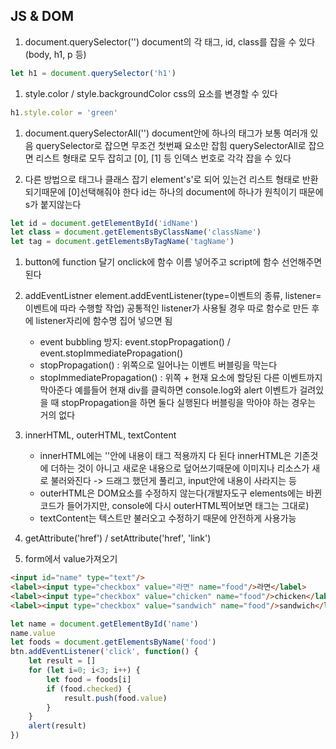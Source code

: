 ## JS & DOM
1. document.querySelector('')
    document의 각 태그, id, class를 잡을 수 있다 (body, h1, p 등)
```javascript
let h1 = document.querySelector('h1')
```

1. style.color / style.backgroundColor
    css의 요소를 변경할 수 있다
```javascript
h1.style.color = 'green'
```

1. document.querySelectorAll('')
    document안에 하나의 태그가 보통 여러개 있음
    querySelector로 잡으면 무조건 첫번째 요소만 잡힘
    querySelectorAll로 잡으면 리스트 형태로 모두 잡히고 [0], [1] 등 인덱스 번호로 각각 잡을 수 있다

1. 다른 방법으로 태그나 클래스 잡기
    element's'로 되어 있는건 리스트 형태로 반환되기때문에 [0]선택해줘야 한다
    id는 하나의 document에 하나가 원칙이기 때문에 s가 붙지않는다
```javascript
let id = document.getElementById('idName')
let class = document.getElementsByClassName('className')
let tag = document.getElementsByTagName('tagName')
```

1. button에 function 달기
    onclick에 함수 이름 넣어주고 script에 함수 선언해주면 된다

1. addEventListner
    element.addEventListener(type=이벤트의 종류, listener=이벤트에 따라 수행할 작업)
    공통적인 listener가 사용될 경우 따로 함수로 만든 후에 listener자리에 함수명 집어 넣으면 됨
    - event bubbling 방지: event.stopPropagation() / event.stopImmediatePropagation()
    - stopPropagation() : 위쪽으로 일어나는 이벤트 버블링을 막는다
    - stopImmediatePropagation() : 위쪽 + 현재 요소에 할당된 다른 이벤트까지 막아준다
    예를들어 현재 div를 클릭하면 console.log와 alert 이벤트가 걸려있을 때 stopPropagation을 하면 둘다 실행된다
    버블링을 막아야 하는 경우는 거의 없다

1. innerHTML, outerHTML, textContent
    - innerHTML에는 ''안에 내용이 태그 적용까지 다 된다
    innerHTML은 기존것에 더하는 것이 아니고 새로운 내용으로 덮어쓰기때문에 이미지나 리소스가 새로 불러와진다
    -> 드래그 했던게 풀리고, input안에 내용이 사라지는 등
    - outerHTML은 DOM요소를 수정하지 않는다(개발자도구 elements에는 바뀐 코드가 들어가지만, console에 다시 outerHTML찍어보면 태그는 그대로)
    - textContent는 텍스트만 불러오고 수정하기 때문에 안전하게 사용가능

1. getAttribute('href') / setAttribute('href', 'link')

1. form에서 value가져오기
```HTML
<input id="name" type="text"/>
<label><input type="checkbox" value="라면" name="food"/>라면</label>
<label><input type="checkbox" value="chicken" name="food"/>chicken</label>
<label><input type="checkbox" value="sandwich" name="food"/>sandwich</label>
```
```javascript
let name = document.getElementById('name')
name.value
let foods = document.getElementsByName('food')
btn.addEventListener('click', function() {
    let result = []
    for (let i=0; i<3; i++) {
        let food = foods[i]
        if (food.checked) {
            result.push(food.value)
        }
    }
    alert(result)
})
```